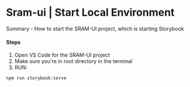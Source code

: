 # Sram-ui | Start Local Environment

Summary - How to start the SRAM-UI project, which is starting Storybook

#### Steps
1. Open VS Code for the SRAM-UI project
2. Make sure you're in root directory in the terminal
3. RUN: 
```
npm run storybook:serve
```

